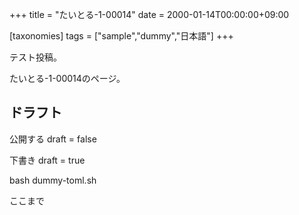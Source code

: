 +++
title = "たいとる-1-00014"
date = 2000-01-14T00:00:00+09:00

[taxonomies]
tags = ["sample","dummy","日本語"]
+++

テスト投稿。

たいとる-1-00014のページ。


## ドラフト

公開する
draft = false

下書き
draft = true

bash dummy-toml.sh

ここまで
